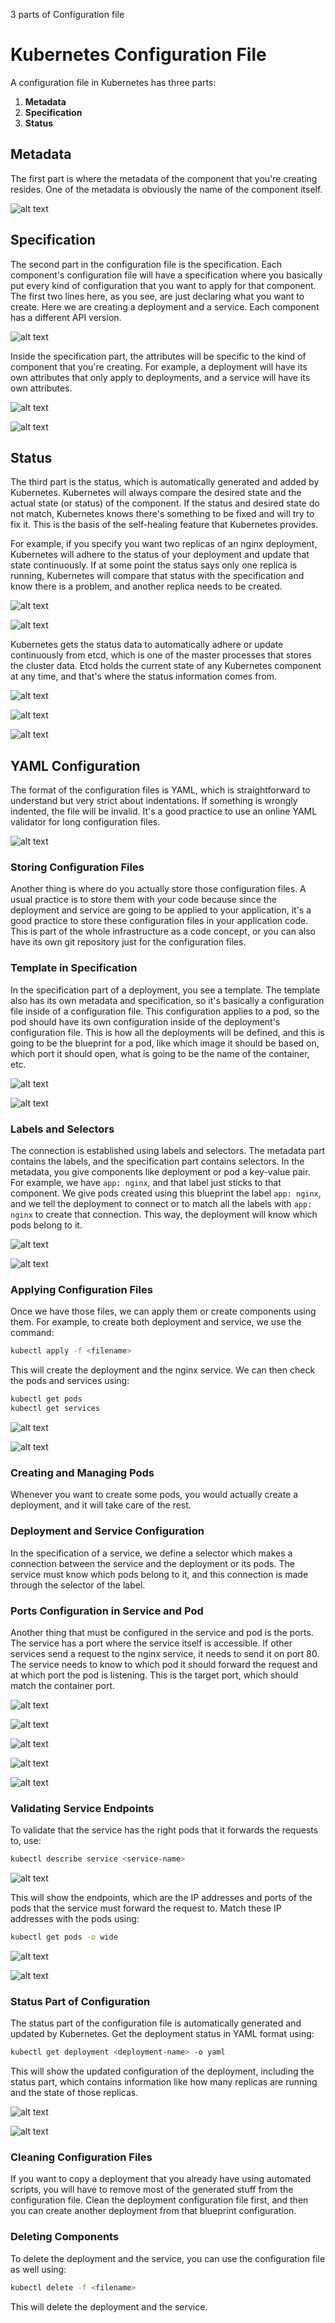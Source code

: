 3 parts of Configuration file

# Kubernetes Configuration File

A configuration file in Kubernetes has three parts:

1. **Metadata**
2. **Specification**
3. **Status**

## Metadata

The first part is where the metadata of the component that you're creating resides. One of the metadata is obviously the name of the component itself.

![alt text](k8s-basics-images/image-57.png)

## Specification

The second part in the configuration file is the specification. Each component's configuration file will have a specification where you basically put every kind of configuration that you want to apply for that component. The first two lines here, as you see, are just declaring what you want to create. Here we are creating a deployment and a service. Each component has a different API version.

![alt text](k8s-basics-images/image-58.png)

Inside the specification part, the attributes will be specific to the kind of component that you're creating. For example, a deployment will have its own attributes that only apply to deployments, and a service will have its own attributes.

![alt text](k8s-basics-images/image-77.png)

![alt text](k8s-basics-images/image-78.png)

## Status

The third part is the status, which is automatically generated and added by Kubernetes. Kubernetes will always compare the desired state and the actual state (or status) of the component. If the status and desired state do not match, Kubernetes knows there's something to be fixed and will try to fix it. This is the basis of the self-healing feature that Kubernetes provides.

For example, if you specify you want two replicas of an nginx deployment, Kubernetes will adhere to the status of your deployment and update that state continuously. If at some point the status says only one replica is running, Kubernetes will compare that status with the specification and know there is a problem, and another replica needs to be created.

![alt text](k8s-basics-images/image-79.png)

![alt text](k8s-basics-images/image-80.png)

Kubernetes gets the status data to automatically adhere or update continuously from etcd, which is one of the master processes that stores the cluster data. Etcd holds the current state of any Kubernetes component at any time, and that's where the status information comes from.

![alt text](k8s-basics-images/image-81.png)

![alt text](k8s-basics-images/image-82.png)

![alt text](k8s-basics-images/image-59.png)


## YAML Configuration

The format of the configuration files is YAML, which is straightforward to understand but very strict about indentations. If something is wrongly indented, the file will be invalid. It's a good practice to use an online YAML validator for long configuration files.

![alt text](k8s-basics-images/image-60.png)

### Storing Configuration Files

Another thing is where do you actually store those configuration files. A usual practice is to store them with your code because since the deployment and service are going to be applied to your application, it's a good practice to store these configuration files in your application code. This is part of the whole infrastructure as a code concept, or you can also have its own git repository just for the configuration files.

### Template in Specification

In the specification part of a deployment, you see a template. The template also has its own metadata and specification, so it's basically a configuration file inside of a configuration file. This configuration applies to a pod, so the pod should have its own configuration inside of the deployment's configuration file. This is how all the deployments will be defined, and this is going to be the blueprint for a pod, like which image it should be based on, which port it should open, what is going to be the name of the container, etc.


![alt text](k8s-basics-images/image-61.png)

![alt text](k8s-basics-images/image-62.png)

### Labels and Selectors

The connection is established using labels and selectors. The metadata part contains the labels, and the specification part contains selectors. In the metadata, you give components like deployment or pod a key-value pair. For example, we have `app: nginx`, and that label just sticks to that component. We give pods created using this blueprint the label `app: nginx`, and we tell the deployment to connect or to match all the labels with `app: nginx` to create that connection. This way, the deployment will know which pods belong to it.

![alt text](k8s-basics-images/image-63.png)

![alt text](k8s-basics-images/image-64.png)


### Applying Configuration Files

Once we have those files, we can apply them or create components using them. For example, to create both deployment and service, we use the command:

```sh
kubectl apply -f <filename>
```

This will create the deployment and the nginx service. We can then check the pods and services using:

```sh
kubectl get pods
kubectl get services
```

![alt text](k8s-basics-images/image-65.png)

![alt text](k8s-basics-images/image-66.png)


### Creating and Managing Pods

Whenever you want to create some pods, you would actually create a deployment, and it will take care of the rest.


### Deployment and Service Configuration

In the specification of a service, we define a selector which makes a connection between the service and the deployment or its pods. The service must know which pods belong to it, and this connection is made through the selector of the label.



### Ports Configuration in Service and Pod


Another thing that must be configured in the service and pod is the ports. The service has a port where the service itself is accessible. If other services send a request to the nginx service, it needs to send it on port 80. The service needs to know to which pod it should forward the request and at which port the pod is listening. This is the target port, which should match the container port.

![alt text](k8s-basics-images/image-67.png) 

![alt text](k8s-basics-images/image-68.png)

![alt text](k8s-basics-images/image-69.png)

![alt text](k8s-basics-images/image-70.png)

![alt text](k8s-basics-images/image-71.png)


### Validating Service Endpoints

To validate that the service has the right pods that it forwards the requests to, use:

```sh
kubectl describe service <service-name>
```

![alt text](k8s-basics-images/image-72.png)

This will show the endpoints, which are the IP addresses and ports of the pods that the service must forward the request to. Match these IP addresses with the pods using:

```sh
kubectl get pods -o wide
```
![alt text](k8s-basics-images/image-73.png)

![alt text](k8s-basics-images/image-74.png)

### Status Part of Configuration

The status part of the configuration file is automatically generated and updated by Kubernetes. Get the deployment status in YAML format using:

```sh
kubectl get deployment <deployment-name> -o yaml
```

This will show the updated configuration of the deployment, including the status part, which contains information like how many replicas are running and the state of those replicas.

![alt text](k8s-basics-images/image-75.png)

![alt text](k8s-basics-images/image-76.png)


### Cleaning Configuration Files

If you want to copy a deployment that you already have using automated scripts, you will have to remove most of the generated stuff from the configuration file. Clean the deployment configuration file first, and then you can create another deployment from that blueprint configuration.


### Deleting Components

To delete the deployment and the service, you can use the configuration file as well using:

```sh
kubectl delete -f <filename>
```

This will delete the deployment and the service.
